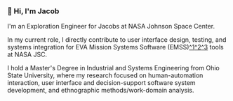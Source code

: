 ### 👋 Hi, I'm Jacob

I'm an Exploration Engineer for Jacobs at NASA Johnson Space Center.  

In my current role, I directly contribute to user interface design, testing, and systems integration for EVA Mission Systems Software (EMSS)[^1](https://ntrs.nasa.gov/citations/20240001870)[^2](https://ui.adsabs.harvard.edu/abs/2021LPICo2549.7016M/abstract)[^3](https://ttu-ir.tdl.org/items/ebd7ceef-0e7d-4f06-9829-6d2b5fd8a64b) tools at NASA JSC.

I hold a Master's Degree in Industrial and Systems Engineering from Ohio State University, where my research focused on human-automation interaction, user interface and decision-support software system development, and ethnographic methods/work-domain analysis.

[website]: https://jacobkeller.io
[linkedin]: https://linkedin.com/in/jacobrkeller
[google scholar]: https://scholar.google.com/citations?user=aP6_BrQAAAAJ&hl=en
